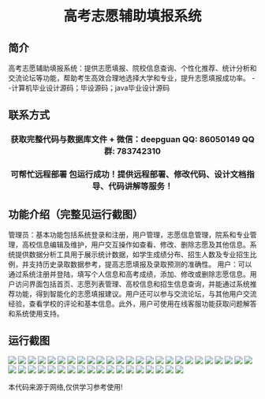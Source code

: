 <p><h1 align="center">高考志愿辅助填报系统</h1></p>

## 简介
高考志愿辅助填报系统：提供志愿填报、院校信息查询、个性化推荐、统计分析和交流论坛等功能，帮助考生高效合理地选择大学和专业，提升志愿填报成功率。    --计算机毕业设计源码；毕设源码；java毕业设计源码


## 联系方式
<p><h3 align="center">获取完整代码与数据库文件 + 微信：deepguan QQ: 86050149 QQ群: 783742310</h3></p>
<p><h3 align="center">可帮忙远程部署 包运行成功！提供远程部署、修改代码、设计文档指导、代码讲解等服务！</h3></p>

## 功能介绍（完整见运行截图）
管理员：基本功能包括系统登录和注册，用户管理，志愿信息管理，院系和专业管理，高校信息编辑及维护，用户交互操作如查看、修改、删除志愿及其他信息。系统提供数据分析工具用于展示统计数据，如学生成绩分布、招生人数及专业招生比例，并支持历史录取数据参考，提高志愿填报及录取预测的准确性。
用户：可以通过系统注册并登陆，填写个人信息和高考成绩，添加、修改或删除志愿信息。用户访问界面包括首页、志愿列表管理、高校信息和招生信息查询，并能通过系统推荐功能，得到智能化的志愿填报建议。用户还可以参与交流论坛，与其他用户交流经验，查看学校的评论和基本信息。此外，用户可使用在线客服功能获取问题解答和系统使用支持。


## 运行截图
![](https://bs-1329754181.cos.ap-shanghai.myqcloud.com/ssm/GaoKaoVolunteerHelperSystem/img/001.jpg)
![](https://bs-1329754181.cos.ap-shanghai.myqcloud.com/ssm/GaoKaoVolunteerHelperSystem/img/002.jpg)
![](https://bs-1329754181.cos.ap-shanghai.myqcloud.com/ssm/GaoKaoVolunteerHelperSystem/img/003.jpg)
![](https://bs-1329754181.cos.ap-shanghai.myqcloud.com/ssm/GaoKaoVolunteerHelperSystem/img/004.jpg)
![](https://bs-1329754181.cos.ap-shanghai.myqcloud.com/ssm/GaoKaoVolunteerHelperSystem/img/005.jpg)
![](https://bs-1329754181.cos.ap-shanghai.myqcloud.com/ssm/GaoKaoVolunteerHelperSystem/img/006.jpg)
![](https://bs-1329754181.cos.ap-shanghai.myqcloud.com/ssm/GaoKaoVolunteerHelperSystem/img/007.jpg)
![](https://bs-1329754181.cos.ap-shanghai.myqcloud.com/ssm/GaoKaoVolunteerHelperSystem/img/008.jpg)
![](https://bs-1329754181.cos.ap-shanghai.myqcloud.com/ssm/GaoKaoVolunteerHelperSystem/img/009.jpg)
![](https://bs-1329754181.cos.ap-shanghai.myqcloud.com/ssm/GaoKaoVolunteerHelperSystem/img/010.jpg)
![](https://bs-1329754181.cos.ap-shanghai.myqcloud.com/ssm/GaoKaoVolunteerHelperSystem/img/011.jpg)
![](https://bs-1329754181.cos.ap-shanghai.myqcloud.com/ssm/GaoKaoVolunteerHelperSystem/img/012.jpg)
![](https://bs-1329754181.cos.ap-shanghai.myqcloud.com/ssm/GaoKaoVolunteerHelperSystem/img/013.jpg)
![](https://bs-1329754181.cos.ap-shanghai.myqcloud.com/ssm/GaoKaoVolunteerHelperSystem/img/014.jpg)
![](https://bs-1329754181.cos.ap-shanghai.myqcloud.com/ssm/GaoKaoVolunteerHelperSystem/img/015.jpg)
![](https://bs-1329754181.cos.ap-shanghai.myqcloud.com/ssm/GaoKaoVolunteerHelperSystem/img/016.jpg)
![](https://bs-1329754181.cos.ap-shanghai.myqcloud.com/ssm/GaoKaoVolunteerHelperSystem/img/017.jpg)
![](https://bs-1329754181.cos.ap-shanghai.myqcloud.com/ssm/GaoKaoVolunteerHelperSystem/img/018.jpg)
![](https://bs-1329754181.cos.ap-shanghai.myqcloud.com/ssm/GaoKaoVolunteerHelperSystem/img/019.jpg)
![](https://bs-1329754181.cos.ap-shanghai.myqcloud.com/ssm/GaoKaoVolunteerHelperSystem/img/020.jpg)
![](https://bs-1329754181.cos.ap-shanghai.myqcloud.com/ssm/GaoKaoVolunteerHelperSystem/img/021.jpg)
![](https://bs-1329754181.cos.ap-shanghai.myqcloud.com/ssm/GaoKaoVolunteerHelperSystem/img/022.jpg)
![](https://bs-1329754181.cos.ap-shanghai.myqcloud.com/ssm/GaoKaoVolunteerHelperSystem/img/023.jpg)
![](https://bs-1329754181.cos.ap-shanghai.myqcloud.com/ssm/GaoKaoVolunteerHelperSystem/img/024.jpg)
![](https://bs-1329754181.cos.ap-shanghai.myqcloud.com/ssm/GaoKaoVolunteerHelperSystem/img/025.jpg)
![](https://bs-1329754181.cos.ap-shanghai.myqcloud.com/ssm/GaoKaoVolunteerHelperSystem/img/026.jpg)
![](https://bs-1329754181.cos.ap-shanghai.myqcloud.com/ssm/GaoKaoVolunteerHelperSystem/img/027.jpg)
![](https://bs-1329754181.cos.ap-shanghai.myqcloud.com/ssm/GaoKaoVolunteerHelperSystem/img/028.jpg)
![](https://bs-1329754181.cos.ap-shanghai.myqcloud.com/ssm/GaoKaoVolunteerHelperSystem/img/029.jpg)
![](https://bs-1329754181.cos.ap-shanghai.myqcloud.com/ssm/GaoKaoVolunteerHelperSystem/img/030.jpg)
![](https://bs-1329754181.cos.ap-shanghai.myqcloud.com/ssm/GaoKaoVolunteerHelperSystem/img/031.jpg)
![](https://bs-1329754181.cos.ap-shanghai.myqcloud.com/ssm/GaoKaoVolunteerHelperSystem/img/032.jpg)
![](https://bs-1329754181.cos.ap-shanghai.myqcloud.com/ssm/GaoKaoVolunteerHelperSystem/img/033.jpg)
![](https://bs-1329754181.cos.ap-shanghai.myqcloud.com/ssm/GaoKaoVolunteerHelperSystem/img/034.jpg)
![](https://bs-1329754181.cos.ap-shanghai.myqcloud.com/ssm/GaoKaoVolunteerHelperSystem/img/035.jpg)
![](https://bs-1329754181.cos.ap-shanghai.myqcloud.com/ssm/GaoKaoVolunteerHelperSystem/img/036.jpg)
![](https://bs-1329754181.cos.ap-shanghai.myqcloud.com/ssm/GaoKaoVolunteerHelperSystem/img/037.jpg)
![](https://bs-1329754181.cos.ap-shanghai.myqcloud.com/ssm/GaoKaoVolunteerHelperSystem/img/038.jpg)
![](https://bs-1329754181.cos.ap-shanghai.myqcloud.com/ssm/GaoKaoVolunteerHelperSystem/img/039.jpg)
![](https://bs-1329754181.cos.ap-shanghai.myqcloud.com/ssm/GaoKaoVolunteerHelperSystem/img/040.jpg)
![](https://bs-1329754181.cos.ap-shanghai.myqcloud.com/ssm/GaoKaoVolunteerHelperSystem/img/041.jpg)
![](https://bs-1329754181.cos.ap-shanghai.myqcloud.com/ssm/GaoKaoVolunteerHelperSystem/img/042.jpg)
![](https://bs-1329754181.cos.ap-shanghai.myqcloud.com/ssm/GaoKaoVolunteerHelperSystem/img/043.jpg)

<p>本代码来源于网络,仅供学习参考使用!</p>
